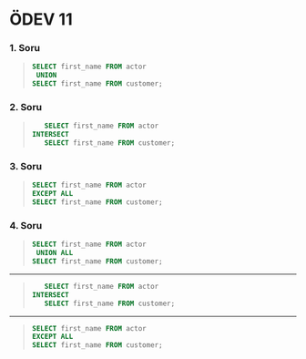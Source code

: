 # ÖDEV 11

### 1. Soru

> ```SQL
> SELECT first_name FROM actor
>  UNION
> SELECT first_name FROM customer;
> ```

### 2. Soru

> ```SQL
>    SELECT first_name FROM actor
> INTERSECT
>    SELECT first_name FROM customer;
> ```

### 3. Soru

> ```SQL
> SELECT first_name FROM actor
> EXCEPT ALL
> SELECT first_name FROM customer;
> ```

### 4. Soru

> ```SQL
> SELECT first_name FROM actor
>  UNION ALL
> SELECT first_name FROM customer;
> ```

---

> ```SQL
>    SELECT first_name FROM actor
> INTERSECT
>    SELECT first_name FROM customer;
> ```

---

> ```SQL
> SELECT first_name FROM actor
> EXCEPT ALL
> SELECT first_name FROM customer;
> ```
